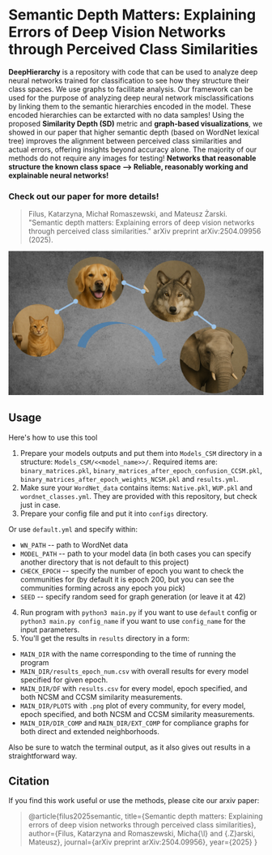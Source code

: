 # Semantic Depth Matters: Explaining Errors of Deep Vision Networks through Perceived Class Similarities

**DeepHierarchy** is a repository with code that can be used to analyze deep neural networks trained for classification to see how they structure their class spaces. We use graphs to facilitate analysis. Our framework can be used for the purpose of analyzing deep neural network misclassifications by linking them to the semantic hierarchies encoded in the model. These encoded hierarchies can be extarcted with no data samples! Using the proposed **Similarity Depth (SD)** metric and **graph-based visualizations**, we showed in our paper that higher semantic depth (based on WordNet lexical tree) improves the alignment between perceived class similarities and actual errors, offering insights beyond accuracy alone. The majority of our methods do not require any images for testing! **Networks that reasonable structure the known class space --> Reliable, reasonably working and explainable neural networks!**

### Check out our paper for more details!

> Filus, Katarzyna, Michał Romaszewski, and Mateusz Żarski. "Semantic depth matters: Explaining errors of deep vision networks through perceived class similarities." arXiv preprint arXiv:2504.09956 (2025).

![Graphical example of the results](graph_pic.png)

## Usage

Here's how to use this tool

1. Prepare your models outputs and put them into `Models_CSM` directory in a structure: `Models_CSM/<<model_name>>/`. Required items are: `binary_matrices.pkl`, `binary_matrices_after_epoch_confusion_CCSM.pkl`, `binary_matrices_after_epoch_weights_NCSM.pkl` and `results.yml`.
2. Make sure your `WordNet_data` contains items: `Native.pkl`, `WUP.pkl` and `wordnet_classes.yml`. They are provided with this repository, but check just in case.
3. Prepare your config file and put it into `configs` directory.

Or use `default.yml` and specify within:

- `WN_PATH` -- path to WordNet data
- `MODEL_PATH` -- path to your model data (in both cases you can specify another directory that is not default to this project)
- `CHECK_EPOCH` -- specify the number of epoch you want to check the communities for (by default it is epoch 200, but you can see the communities forming across any epoch you pick)
- `SEED` -- specify random seed for graph generation (or leave it at 42)

4. Run program with `python3 main.py` if you want to use `default` config or `python3 main.py config_name` if you want to use `config_name` for the input parameters.
5. You'll get the results in `results` directory in a form:

- `MAIN_DIR` with the name corresponding to the time of running the program
- `MAIN_DIR/results_epoch_num.csv` with overall results for every model specified for given epoch.
- `MAIN_DIR/DF` with `results.csv` for every model, epoch specified, and both NCSM and CCSM similarity measurements.
- `MAIN_DIR/PLOTS` with `.png` plot of every community, for every model, epoch specified, and both NCSM and CCSM similarity measurements.
- `MAIN_DIR/DIR_COMP` and `MAIN_DIR/EXT_COMP` for compliance graphs for both direct and extended neighborhoods.

Also be sure to watch the terminal output, as it also gives out results in a straightforward way.

## Citation

If you find this work useful or use the methods, please cite our arxiv paper:

> @article{filus2025semantic,
  title={Semantic depth matters: Explaining errors of deep vision networks through perceived class similarities},
  author={Filus, Katarzyna and Romaszewski, Micha{\l} and {\.Z}arski, Mateusz},
  journal={arXiv preprint arXiv:2504.09956},
  year={2025}
}
